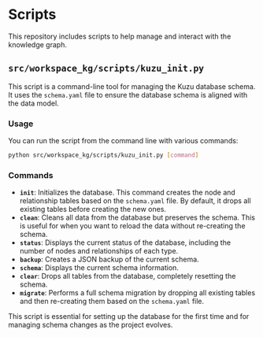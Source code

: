 # Scripts

This repository includes scripts to help manage and interact with the knowledge graph.

## `src/workspace_kg/scripts/kuzu_init.py`

This script is a command-line tool for managing the Kuzu database schema. It uses the `schema.yaml` file to ensure the database schema is aligned with the data model.

### Usage

You can run the script from the command line with various commands:

```bash
python src/workspace_kg/scripts/kuzu_init.py [command]
```

### Commands

-   **`init`**: Initializes the database. This command creates the node and relationship tables based on the `schema.yaml` file. By default, it drops all existing tables before creating the new ones.
-   **`clean`**: Cleans all data from the database but preserves the schema. This is useful for when you want to reload the data without re-creating the schema.
-   **`status`**: Displays the current status of the database, including the number of nodes and relationships of each type.
-   **`backup`**: Creates a JSON backup of the current schema.
-   **`schema`**: Displays the current schema information.
-   **`clear`**: Drops all tables from the database, completely resetting the schema.
-   **`migrate`**: Performs a full schema migration by dropping all existing tables and then re-creating them based on the `schema.yaml` file.

This script is essential for setting up the database for the first time and for managing schema changes as the project evolves.
